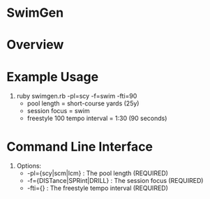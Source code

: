 SwimGen
=======

Overview
========

Example Usage
=============
  1. ruby swimgen.rb -pl=scy -f=swim -fti=90
     * pool length = short-course yards (25y)
     * session focus = swim
     * freestyle 100 tempo interval = 1:30 (90 seconds)

Command Line Interface
======================

  1. Options:
     * -pl={scy|scm|lcm} : The pool length (REQUIRED)
     * -f={DISTance|SPRint|DRILL}             : The session focus (REQUIRED)
     * -fti={<time in seconds>}           : The freestyle tempo interval (REQUIRED)
